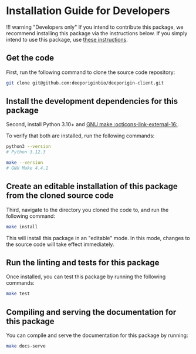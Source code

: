 
# Installation Guide for Developers

!!! warning "Developers only"
    If you intend to contribute this package, we recommend installing this package via the instructions below. If you simply intend to use this package, use [these instructions](../install.md).

## Get the code

First, run the following command to clone the source code repository:

```bash
git clone git@github.com:deeporiginbio/deeporigin-client.git
```

## Install the development dependencies for this package

Second, install Python 3.10+ and
[GNU make :octicons-link-external-16:](https://www.gnu.org/software/make/).

To verify that both are installed, run the following commands:

```bash
python3 --version
# Python 3.12.3

make --version
# GNU Make 4.4.1
```

## Create an editable installation of this package from the cloned source code

Third, navigate to the directory you cloned the code to, and run the following command:

```bash
make install
```

This will install this package in an "editable" mode. In this mode, changes to the source code will take effect
immediately.

## Run the linting and tests for this package

Once installed, you can test this package by running the following commands:

```bash
make test
```

## Compiling and serving the documentation for this package

You can compile and serve the documentation for this package by running:

```bash
make docs-serve
```